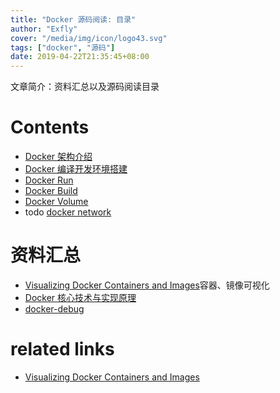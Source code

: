 ```yaml
---
title: "Docker 源码阅读: 目录"
author: "Exfly"
cover: "/media/img/icon/logo43.svg"
tags: ["docker", "源码"]
date: 2019-04-22T21:35:45+08:00
---
```


文章简介：资料汇总以及源码阅读目录

<!--more-->

# Contents

- [Docker 架构介绍](/post/docker/docker-architecture/)
- [Docker 编译开发环境搭建](/post/docker/docker-source-dev-install/)
- [Docker Run](/post/docker/docker-run/)
- [Docker Build](/post/docker/docker-build/)
- [Docker Volume](/post/docker/docker-volume/)
- todo [docker network](/post/docker/docker-network/)

# 资料汇总

- [Visualizing Docker Containers and Images](http://merrigrove.blogspot.com/2015/10/visualizing-docker-containers-and-images.html)容器、镜像可视化
- [Docker 核心技术与实现原理](https://draveness.me/docker)
- [docker-debug](https://github.com/zeromake/docker-debug/)

# related links

- [Visualizing Docker Containers and Images](http://merrigrove.blogspot.com/2015/10/visualizing-docker-containers-and-images.html)

